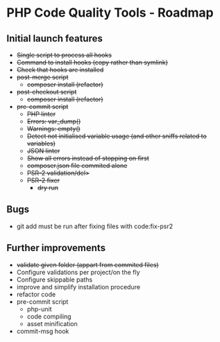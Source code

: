 # PHP Code Quality Tools - Roadmap

## Initial launch features

* <del>Single script to process all hooks</del>
* <del>Command to install hooks (copy rather than symlink)</del>
* <del>Check that hooks are installed</del>
* <del>post-merge script</del>
  * <del>composer install (refactor)</del>
* <del>post-checkout script</del>
  * <del>composer install (refactor)</del>
* <del>pre-commit script</del>
    * <del>PHP linter</del>
    * <del>Errors: var_dump()</del>
    * <del>Warnings: empty()</del>
    * <del>Detect not initialised variable usage (and other sniffs related to variables)</del>
    * <del>JSON linter</del>
    * <del>Show all errors instead of stopping on first</del>
  * <del>composer.json file commited alone</del>
  * <del>PSR-2 validation/del>
  * <del>PSR-2 fixer</del>
    * <del>dry run</del>

## Bugs

* git add must be run after fixing files with code:fix-psr2

## Further improvements

* <del>validate given folder (appart from commited files)</del>
* Configure validations per project/on the fly
* Configure skippable paths
* improve and simplify installation procedure
* refactor code
* pre-commit script
  * php-unit
  * code compiling
  * asset minification
* commit-msg hook

